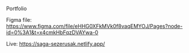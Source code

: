 Portfolio

Figma file: https://www.figma.com/file/eHHG0XFkMVk0f8vaqEMYOJ/Pages?node-id=0%3A1&t=x4cmkHbFqzDVAYwa-0

Live: https://saga-sezerusak.netlify.app/
